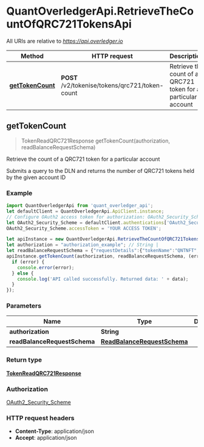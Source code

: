 # QuantOverledgerApi.RetrieveTheCountOfQRC721TokensApi

All URIs are relative to *https://api.overledger.io*

Method | HTTP request | Description
------------- | ------------- | -------------
[**getTokenCount**](RetrieveTheCountOfQRC721TokensApi.md#getTokenCount) | **POST** /v2/tokenise/tokens/qrc721/token-count | Retrieve the count of a QRC721 token for a particular account



## getTokenCount

> TokenReadQRC721Response getTokenCount(authorization, readBalanceRequestSchema)

Retrieve the count of a QRC721 token for a particular account

Submits a query to the DLN and returns the number of QRC721 tokens held by the given account ID

### Example

```javascript
import QuantOverledgerApi from 'quant_overledger_api';
let defaultClient = QuantOverledgerApi.ApiClient.instance;
// Configure OAuth2 access token for authorization: OAuth2_Security_Scheme
let OAuth2_Security_Scheme = defaultClient.authentications['OAuth2_Security_Scheme'];
OAuth2_Security_Scheme.accessToken = 'YOUR ACCESS TOKEN';

let apiInstance = new QuantOverledgerApi.RetrieveTheCountOfQRC721TokensApi();
let authorization = "authorization_example"; // String | 
let readBalanceRequestSchema = {"requestDetails":{"tokenName":"QNTNFT","accountId":"0xd8b31B65878a6B1a6cAf9f4819C1A42d68a7A116"},"location":{"technology":"Ethereum","network":"Ropsten Testnet"}}; // ReadBalanceRequestSchema | 
apiInstance.getTokenCount(authorization, readBalanceRequestSchema, (error, data, response) => {
  if (error) {
    console.error(error);
  } else {
    console.log('API called successfully. Returned data: ' + data);
  }
});
```

### Parameters


Name | Type | Description  | Notes
------------- | ------------- | ------------- | -------------
 **authorization** | **String**|  | 
 **readBalanceRequestSchema** | [**ReadBalanceRequestSchema**](ReadBalanceRequestSchema.md)|  | 

### Return type

[**TokenReadQRC721Response**](TokenReadQRC721Response.md)

### Authorization

[OAuth2_Security_Scheme](../README.md#OAuth2_Security_Scheme)

### HTTP request headers

- **Content-Type**: application/json
- **Accept**: application/json

